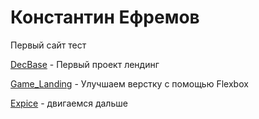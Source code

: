 
# Константин Ефремов
Первый сайт тест

[DecBase](https://efkos.github.io/Lending_Decbase/src/ "Проект лендинг") - Первый проект лендинг

[Game_Landing](https://efkos.github.io/Game_Landing/src/ "Проект лендинг") - Улучшаем верстку с помощью Flexbox

[Expice](https://efkos.github.io/Expice/src/ "Проект очередной проект") - двигаемся дальше
